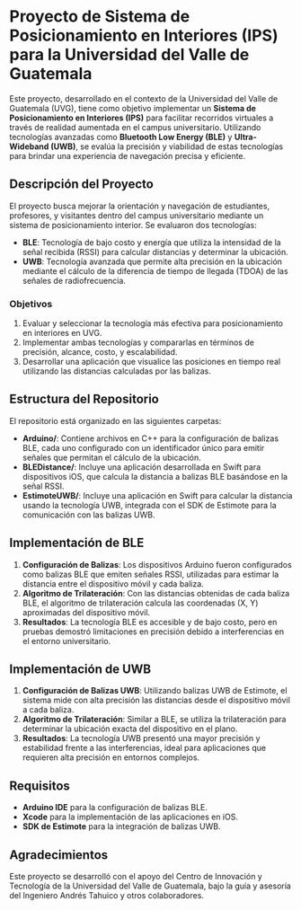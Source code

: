 # Proyecto de Sistema de Posicionamiento en Interiores (IPS) para la Universidad del Valle de Guatemala

Este proyecto, desarrollado en el contexto de la Universidad del Valle de Guatemala (UVG), tiene como objetivo implementar un **Sistema de Posicionamiento en Interiores (IPS)** para facilitar recorridos virtuales a través de realidad aumentada en el campus universitario. Utilizando tecnologías avanzadas como **Bluetooth Low Energy (BLE)** y **Ultra-Wideband (UWB)**, se evalúa la precisión y viabilidad de estas tecnologías para brindar una experiencia de navegación precisa y eficiente.

## Descripción del Proyecto

El proyecto busca mejorar la orientación y navegación de estudiantes, profesores, y visitantes dentro del campus universitario mediante un sistema de posicionamiento interior. Se evaluaron dos tecnologías:

- **BLE**: Tecnología de bajo costo y energía que utiliza la intensidad de la señal recibida (RSSI) para calcular distancias y determinar la ubicación.
- **UWB**: Tecnología avanzada que permite alta precisión en la ubicación mediante el cálculo de la diferencia de tiempo de llegada (TDOA) de las señales de radiofrecuencia.

### Objetivos

1. Evaluar y seleccionar la tecnología más efectiva para posicionamiento en interiores en UVG.
2. Implementar ambas tecnologías y compararlas en términos de precisión, alcance, costo, y escalabilidad.
3. Desarrollar una aplicación que visualice las posiciones en tiempo real utilizando las distancias calculadas por las balizas.

## Estructura del Repositorio

El repositorio está organizado en las siguientes carpetas:

- **Arduino/**: Contiene archivos en C++ para la configuración de balizas BLE, cada uno configurado con un identificador único para emitir señales que permitan el cálculo de la ubicación.
- **BLEDistance/**: Incluye una aplicación desarrollada en Swift para dispositivos iOS, que calcula la distancia a balizas BLE basándose en la señal RSSI.
- **EstimoteUWB/**: Incluye una aplicación en Swift para calcular la distancia usando la tecnología UWB, integrada con el SDK de Estimote para la comunicación con las balizas UWB.

## Implementación de BLE

1. **Configuración de Balizas**: Los dispositivos Arduino fueron configurados como balizas BLE que emiten señales RSSI, utilizadas para estimar la distancia entre el dispositivo móvil y cada baliza.
2. **Algoritmo de Trilateración**: Con las distancias obtenidas de cada baliza BLE, el algoritmo de trilateración calcula las coordenadas (X, Y) aproximadas del dispositivo móvil.
3. **Resultados**: La tecnología BLE es accesible y de bajo costo, pero en pruebas demostró limitaciones en precisión debido a interferencias en el entorno universitario.

## Implementación de UWB

1. **Configuración de Balizas UWB**: Utilizando balizas UWB de Estimote, el sistema mide con alta precisión las distancias desde el dispositivo móvil a cada baliza.
2. **Algoritmo de Trilateración**: Similar a BLE, se utiliza la trilateración para determinar la ubicación exacta del dispositivo en el plano.
3. **Resultados**: La tecnología UWB presentó una mayor precisión y estabilidad frente a las interferencias, ideal para aplicaciones que requieren alta precisión en entornos complejos.


## Requisitos

- **Arduino IDE** para la configuración de balizas BLE.
- **Xcode** para la implementación de las aplicaciones en iOS.
- **SDK de Estimote** para la integración de balizas UWB.

## Agradecimientos

Este proyecto se desarrolló con el apoyo del Centro de Innovación y Tecnología de la Universidad del Valle de Guatemala, bajo la guía y asesoría del Ingeniero Andrés Tahuico y otros colaboradores.
